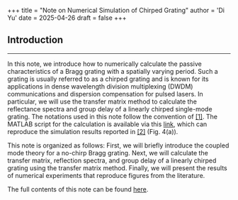 +++
title = "Note on Numerical Simulation of Chirped Grating"
author = 'Di Yu'
date = 2025-04-26
draft = false
+++

## Introduction

---

In this note, we introduce how to numerically calculate the passive characteristics of a Bragg grating with a spatially varying period. Such a grating is usually referred to as a chirped grating and is known for its applications in dense wavelength division multiplexing (DWDM) communications and dispersion compensation for pulsed lasers. In particular, we will use the transfer matrix method to calculate the reflectance spectra and group delay of a linearly chirped single-mode grating. The notations used in this note follow the convention of [[1]](#reference). The MATLAB script for the calculation is available via this [link](https://1drv.ms/f/c/5c6f2430cdc8a807/Eo16-EG3NStCtG0l-hZTL0kBuN85e2z50Is03Yg-xotiJA?e=LMlZgb), which can reproduce the simulation results reported in [[2]](#reference) (Fig. 4(a)).

This note is organized as follows: First, we will briefly introduce the coupled mode theory for a no-chirp Bragg grating. Next, we will calculate the transfer matrix, reflection spectra, and group delay of a linearly chirped grating using the transfer matrix method. Finally, we will present the results of numerical experiments that reproduce figures from the literature.

The full contents of this note can be found [here](/posts/note-chirped-grating/Note_chirped_grating.pdf).